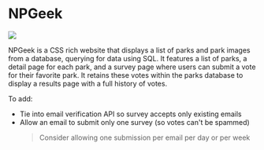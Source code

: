 # NPGeek

<img src="https://github.com/jzkarap/NPGeek/blob/master/NPGeekgif.gif?raw=true">

NPGeek is a CSS rich website that displays a list of parks and park images from a database, querying for data using SQL. It features a list of parks, a detail page for each park, and a survey page where users can submit a vote for their favorite park. It retains these votes within the parks database to display a results page with a full history of votes.

To add:
- Tie into email verification API so survey accepts only existing emails
- Allow an email to submit only one survey (so votes can't be spammed)
	> Consider allowing one submission per email per day or per week

